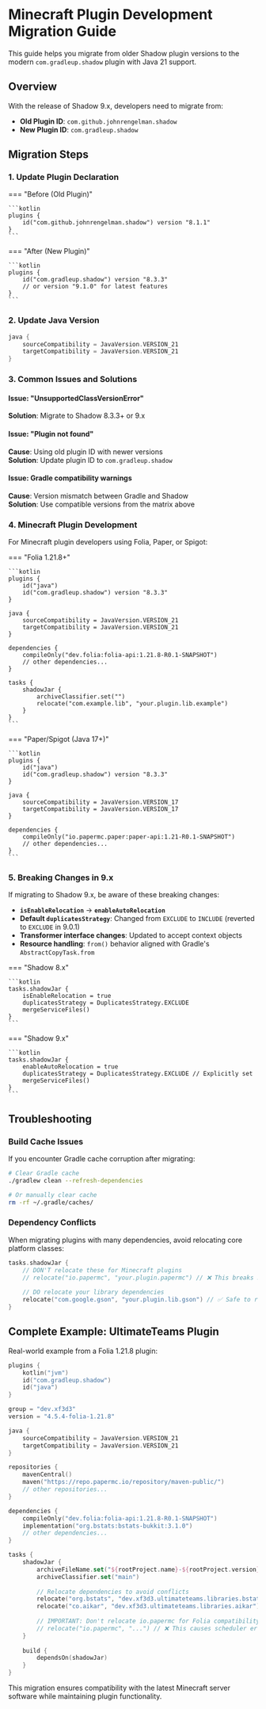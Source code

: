 # Minecraft Plugin Development Migration Guide

This guide helps you migrate from older Shadow plugin versions to the modern `com.gradleup.shadow` plugin with Java 21 support.

## Overview

With the release of Shadow 9.x, developers need to migrate from:
- **Old Plugin ID**: `com.github.johnrengelman.shadow`
- **New Plugin ID**: `com.gradleup.shadow`

## Migration Steps

### 1. Update Plugin Declaration

=== "Before (Old Plugin)"

    ```kotlin
    plugins {
        id("com.github.johnrengelman.shadow") version "8.1.1"
    }
    ```

=== "After (New Plugin)"

    ```kotlin
    plugins {
        id("com.gradleup.shadow") version "8.3.3"
        // or version "9.1.0" for latest features
    }
    ```

### 2. Update Java Version

```kotlin
java {
    sourceCompatibility = JavaVersion.VERSION_21
    targetCompatibility = JavaVersion.VERSION_21
}
```

### 3. Common Issues and Solutions

#### Issue: "UnsupportedClassVersionError"
**Solution**: Migrate to Shadow 8.3.3+ or 9.x

#### Issue: "Plugin not found"
**Cause**: Using old plugin ID with newer versions  
**Solution**: Update plugin ID to `com.gradleup.shadow`

#### Issue: Gradle compatibility warnings
**Cause**: Version mismatch between Gradle and Shadow  
**Solution**: Use compatible versions from the matrix above

### 4. Minecraft Plugin Development

For Minecraft plugin developers using Folia, Paper, or Spigot:

=== "Folia 1.21.8+"

    ```kotlin
    plugins {
        id("java")
        id("com.gradleup.shadow") version "8.3.3"
    }
    
    java {
        sourceCompatibility = JavaVersion.VERSION_21
        targetCompatibility = JavaVersion.VERSION_21
    }
    
    dependencies {
        compileOnly("dev.folia:folia-api:1.21.8-R0.1-SNAPSHOT")
        // other dependencies...
    }
    
    tasks {
        shadowJar {
            archiveClassifier.set("")
            relocate("com.example.lib", "your.plugin.lib.example")
        }
    }
    ```

=== "Paper/Spigot (Java 17+)"

    ```kotlin
    plugins {
        id("java")
        id("com.gradleup.shadow") version "8.3.3"
    }
    
    java {
        sourceCompatibility = JavaVersion.VERSION_17
        targetCompatibility = JavaVersion.VERSION_17
    }
    
    dependencies {
        compileOnly("io.papermc.paper:paper-api:1.21-R0.1-SNAPSHOT")
        // other dependencies...
    }
    ```

### 5. Breaking Changes in 9.x

If migrating to Shadow 9.x, be aware of these breaking changes:

- **`isEnableRelocation`** → **`enableAutoRelocation`**
- **Default `duplicatesStrategy`**: Changed from `EXCLUDE` to `INCLUDE` (reverted to `EXCLUDE` in 9.0.1)
- **Transformer interface changes**: Updated to accept context objects
- **Resource handling**: `from()` behavior aligned with Gradle's `AbstractCopyTask.from`

=== "Shadow 8.x"

    ```kotlin
    tasks.shadowJar {
        isEnableRelocation = true
        duplicatesStrategy = DuplicatesStrategy.EXCLUDE
        mergeServiceFiles()
    }
    ```

=== "Shadow 9.x"

    ```kotlin
    tasks.shadowJar {
        enableAutoRelocation = true
        duplicatesStrategy = DuplicatesStrategy.EXCLUDE // Explicitly set
        mergeServiceFiles()
    }
    ```

## Troubleshooting

### Build Cache Issues

If you encounter Gradle cache corruption after migrating:

```bash
# Clear Gradle cache
./gradlew clean --refresh-dependencies

# Or manually clear cache
rm -rf ~/.gradle/caches/
```

### Dependency Conflicts

When migrating plugins with many dependencies, avoid relocating core platform classes:

```kotlin
tasks.shadowJar {
    // DON'T relocate these for Minecraft plugins
    // relocate("io.papermc", "your.plugin.papermc") // ❌ This breaks Folia schedulers
    
    // DO relocate your library dependencies
    relocate("com.google.gson", "your.plugin.lib.gson") // ✅ Safe to relocate
}
```

## Complete Example: UltimateTeams Plugin

Real-world example from a Folia 1.21.8 plugin:

```kotlin
plugins {
    kotlin("jvm")
    id("com.gradleup.shadow")
    id("java")
}

group = "dev.xf3d3"
version = "4.5.4-folia-1.21.8"

java {
    sourceCompatibility = JavaVersion.VERSION_21
    targetCompatibility = JavaVersion.VERSION_21
}

repositories {
    mavenCentral()
    maven("https://repo.papermc.io/repository/maven-public/")
    // other repositories...
}

dependencies {
    compileOnly("dev.folia:folia-api:1.21.8-R0.1-SNAPSHOT")
    implementation("org.bstats:bstats-bukkit:3.1.0")
    // other dependencies...
}

tasks {
    shadowJar {
        archiveFileName.set("${rootProject.name}-${rootProject.version}.jar")
        archiveClassifier.set("main")
        
        // Relocate dependencies to avoid conflicts
        relocate("org.bstats", "dev.xf3d3.ultimateteams.libraries.bstats")
        relocate("co.aikar", "dev.xf3d3.ultimateteams.libraries.aikar")
        
        // IMPORTANT: Don't relocate io.papermc for Folia compatibility
        // relocate("io.papermc", "...") // ❌ This causes scheduler errors
    }
    
    build {
        dependsOn(shadowJar)
    }
}
```

This migration ensures compatibility with the latest Minecraft server software while maintaining plugin functionality.
